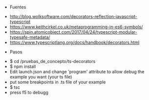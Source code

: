 
* Fuentes
- http://blog.wolksoftware.com/decorators-reflection-javascript-typescript
- https://www.keithcirkel.co.uk/metaprogramming-in-es6-symbols/
- https://spin.atomicobject.com/2017/04/24/typescript-modular-typesafe-metadata/
- https://www.typescriptlang.org/docs/handbook/decorators.html

* Pasos

- $ cd /pruebas_de_concepto/ts-decorators
- $ npm install
- Edit launch.json and change 'program' attribute to allow debug the example you want (your ts file)
- put some breakpoints in .ts file of your example
- $ tsc
- press f5 to debugg

